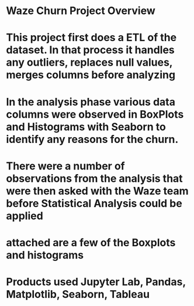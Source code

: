 # Waze Churn Project Overview 
# This project first does a ETL of the dataset. In that process it handles any outliers, replaces null values, merges columns before analyzing
# In the analysis phase various data columns were observed in BoxPlots and Histograms with Seaborn to identify any reasons for the churn.
# There were a number of observations from the analysis that were then asked with the Waze team before Statistical Analysis could be applied


# attached are a few of the Boxplots and histograms
# Products used Jupyter Lab, Pandas, Matplotlib, Seaborn, Tableau

